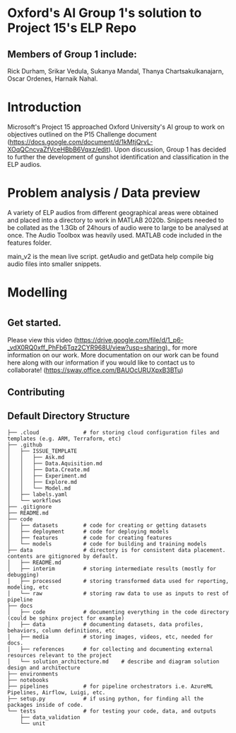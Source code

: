 # Oxford's AI Group 1's solution to Project 15's ELP Repo

## Members of Group 1 include:
Rick Durham, Srikar Vedula, Sukanya Mandal, Thanya Chartsakulkanajarn, Oscar Ordenes, Harnaik Nahal. 

# Introduction
Microsoft's Project 15 approached Oxford University's AI group to work on objectives outlined on the P15 Challenge document (https://docs.google.com/document/d/1kMtjQrvL-XOqQCncvaZfVceHBbB6Vqxz/edit). Upon discussion, Group 1 has decided to further the development of gunshot identification and classification in the ELP audios. 

# Problem analysis / Data preview
A variety of ELP audios from different geographical areas were obtained and placed into a directory to work in MATLAB 2020b. Snippets needed to be collated as the 1.3Gb of 24hours of audio were to large to be analysed at once. The Audio Toolbox was heavily used. MATLAB code included in the features folder. 

main_v2 is the mean live script. 
getAudio and getData help compile big audio files into smaller snippets. 

# Modelling





# 

## Get started.
Please view this video (https://drive.google.com/file/d/1_p6-_vdX0RQ0xff_PhFb6Tqz2CYR968U/view?usp=sharing)_ for more information on our work.
More documentation on our work can be found here along with our information if you would like to contact us to collaborate! (https://sway.office.com/BAUOcURUXpxB3BTu)

## Contributing


## Default Directory Structure

```
├── .cloud              # for storing cloud configuration files and templates (e.g. ARM, Terraform, etc)
├── .github
│   ├── ISSUE_TEMPLATE
│   │   ├── Ask.md
│   │   ├── Data.Aquisition.md
│   │   ├── Data.Create.md
│   │   ├── Experiment.md
│   │   ├── Explore.md
│   │   └── Model.md
│   ├── labels.yaml
│   └── workflows
├── .gitignore
├── README.md
├── code
│   ├── datasets        # code for creating or getting datasets
│   ├── deployment      # code for deploying models
│   ├── features        # code for creating features
│   └── models          # code for building and training models
├── data                # directory is for consistent data placement. contents are gitignored by default.
│   ├── README.md
│   ├── interim         # storing intermediate results (mostly for debugging)
│   ├── processed       # storing transformed data used for reporting, modeling, etc
│   └── raw             # storing raw data to use as inputs to rest of pipeline
├── docs
│   ├── code            # documenting everything in the code directory (could be sphinx project for example)
│   ├── data            # documenting datasets, data profiles, behaviors, column definitions, etc
│   ├── media           # storing images, videos, etc, needed for docs.
│   ├── references      # for collecting and documenting external resources relevant to the project
│   └── solution_architecture.md    # describe and diagram solution design and architecture
├── environments
├── notebooks
├── pipelines           # for pipeline orchestrators i.e. AzureML Pipelines, Airflow, Luigi, etc.
├── setup.py            # if using python, for finding all the packages inside of code.
└── tests               # for testing your code, data, and outputs
    ├── data_validation
    └── unit
```
